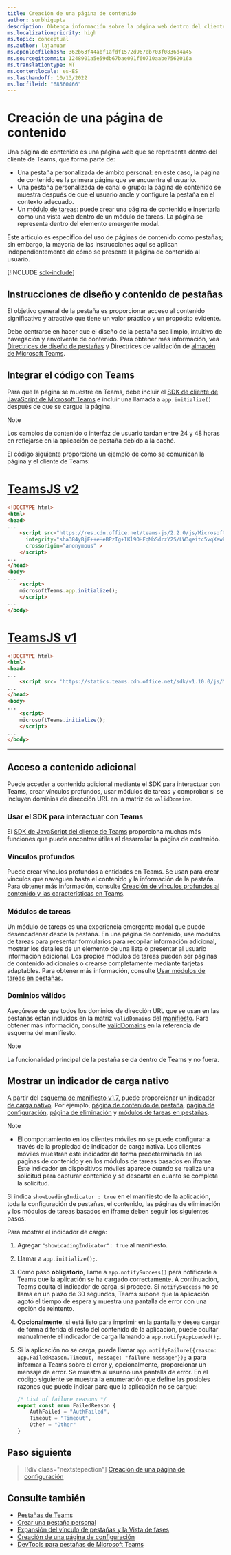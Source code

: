 ```yaml
---
title: Creación de una página de contenido
author: surbhigupta
description: Obtenga información sobre la página web dentro del cliente de Teams y forma parte de la pestaña personalizada personal, de canal o de grupo. Crear página de contenido e insertarla como vista web dentro del módulo de tareas.
ms.localizationpriority: high
ms.topic: conceptual
ms.author: lajanuar
ms.openlocfilehash: 362b63f44abf1afdf1572d967eb703f0836d4a45
ms.sourcegitcommit: 1248901a5e59db67bae091f60710aabe7562016a
ms.translationtype: MT
ms.contentlocale: es-ES
ms.lasthandoff: 10/13/2022
ms.locfileid: "68560466"
---
```

# <a name="create-a-content-page"></a>Creación de una página de contenido

Una página de contenido es una página web que se representa dentro del cliente de Teams, que forma parte de:

* Una pestaña personalizada de ámbito personal: en este caso, la página de contenido es la primera página que se encuentra el usuario.
* Una pestaña personalizada de canal o grupo: la página de contenido se muestra después de que el usuario ancle y configure la pestaña en el contexto adecuado.
* Un [módulo de tareas](~/task-modules-and-cards/what-are-task-modules.md): puede crear una página de contenido e insertarla como una vista web dentro de un módulo de tareas. La página se representa dentro del elemento emergente modal.

Este artículo es específico del uso de páginas de contenido como pestañas; sin embargo, la mayoría de las instrucciones aquí se aplican independientemente de cómo se presente la página de contenido al usuario.

[!INCLUDE [sdk-include](~/includes/sdk-include.md)]

## <a name="tab-content-and-design-guidelines"></a>Instrucciones de diseño y contenido de pestañas

El objetivo general de la pestaña es proporcionar acceso al contenido significativo y atractivo que tiene un valor práctico y un propósito evidente.

Debe centrarse en hacer que el diseño de la pestaña sea limpio, intuitivo de navegación y envolvente de contenido. Para obtener más información, vea [Directrices de diseño de pestañas](~/tabs/design/tabs.md) y Directrices de validación de [almacén de Microsoft Teams](~/concepts/deploy-and-publish/appsource/prepare/teams-store-validation-guidelines.md).

## <a name="integrate-your-code-with-teams"></a>Integrar el código con Teams

Para que la página se muestre en Teams, debe incluir el [SDK de cliente de JavaScript de Microsoft Teams](/javascript/api/overview/msteams-client?view=msteams-client-js-latest&preserve-view=true) e incluir una llamada a `app.initialize()` después de que se cargue la página.

> [!NOTE]
> Los cambios de contenido o interfaz de usuario tardan entre 24 y 48 horas en reflejarse en la aplicación de pestaña debido a la caché.

El código siguiente proporciona un ejemplo de cómo se comunican la página y el cliente de Teams:

# <a name="teamsjs-v2"></a>[TeamsJS v2](#tab/teamsjs-v2)

```html
<!DOCTYPE html>
<html>
<head>
...
    <script src="https://res.cdn.office.net/teams-js/2.2.0/js/MicrosoftTeams.min.js" 
      integrity="sha384yBjE++eHeBPzIg+IKl9OHFqMbSdrzY2S/LW3qeitc5vqXewEYRWegByWzBN/chRh" 
      crossorigin="anonymous" >
    </script>
...
</head>
<body>
...
    <script>
    microsoftTeams.app.initialize();
    </script>
...
</body>
```

# <a name="teamsjs-v1"></a>[TeamsJS v1](#tab/teamsjs-v1)

```html
<!DOCTYPE html>
<html>
<head>
...
    <script src= 'https://statics.teams.cdn.office.net/sdk/v1.10.0/js/MicrosoftTeams.min.js'></script>
...
</head>
<body>
...
    <script>
    microsoftTeams.initialize();
    </script>
...
</body>
```

***

## <a name="access-additional-content"></a>Acceso a contenido adicional

Puede acceder a contenido adicional mediante el SDK para interactuar con Teams, crear vínculos profundos, usar módulos de tareas y comprobar si se incluyen dominios de dirección URL en la matriz de `validDomains`.

### <a name="use-the-sdk-to-interact-with-teams"></a>Usar el SDK para interactuar con Teams

El [SDK de JavaScript del cliente de Teams](~/tabs/how-to/using-teams-client-sdk.md) proporciona muchas más funciones que puede encontrar útiles al desarrollar la página de contenido.

### <a name="deep-links"></a>Vínculos profundos

Puede crear vínculos profundos a entidades en Teams. Se usan para crear vínculos que naveguen hasta el contenido y la información de la pestaña. Para obtener más información, consulte [Creación de vínculos profundos al contenido y las características en Teams](~/concepts/build-and-test/deep-links.md).

### <a name="task-modules"></a>Módulos de tareas

Un módulo de tareas es una experiencia emergente modal que puede desencadenar desde la pestaña. En una página de contenido, use módulos de tareas para presentar formularios para recopilar información adicional, mostrar los detalles de un elemento de una lista o presentar al usuario información adicional. Los propios módulos de tareas pueden ser páginas de contenido adicionales o crearse completamente mediante tarjetas adaptables. Para obtener más información, consulte [Usar módulos de tareas en pestañas](~/task-modules-and-cards/task-modules/task-modules-tabs.md).

### <a name="valid-domains"></a>Dominios válidos

Asegúrese de que todos los dominios de dirección URL que se usan en las pestañas están incluidos en la matriz `validDomains` del [manifiesto](~/concepts/build-and-test/apps-package.md). Para obtener más información, consulte [validDomains](~/resources/schema/manifest-schema.md#validdomains) en la referencia de esquema del manifiesto.

> [!NOTE]
> La funcionalidad principal de la pestaña se da dentro de Teams y no fuera.

## <a name="show-a-native-loading-indicator"></a>Mostrar un indicador de carga nativo

A partir del [esquema de manifiesto v1.7](../../../resources/schema/manifest-schema.md), puede proporcionar un [indicador de carga nativo](../../../resources/schema/manifest-schema.md#showloadingindicator). Por ejemplo, [página de contenido de pestaña](#integrate-your-code-with-teams), [página de configuración](configuration-page.md), [página de eliminación](removal-page.md) y [módulos de tareas en pestañas](../../../task-modules-and-cards/task-modules/task-modules-tabs.md).

> [!NOTE]
>
> * El comportamiento en los clientes móviles no se puede configurar a través de la propiedad de indicador de carga nativa. Los clientes móviles muestran este indicador de forma predeterminada en las páginas de contenido y en los módulos de tareas basados en iframe. Este indicador en dispositivos móviles aparece cuando se realiza una solicitud para capturar contenido y se descarta en cuanto se completa la solicitud.

Si indica `showLoadingIndicator : true`  en el manifiesto de la aplicación, toda la configuración de pestañas, el contenido, las páginas de eliminación y los módulos de tareas basados en iframe deben seguir los siguientes pasos:

Para mostrar el indicador de carga:

1. Agregar `"showLoadingIndicator": true` al manifiesto.
1. Llamar a `app.initialize();`.
1. Como paso **obligatorio**, llame a `app.notifySuccess()` para notificarle a Teams que la aplicación se ha cargado correctamente. A continuación, Teams oculta el indicador de carga, si procede. Si `notifySuccess`  no se llama en un plazo de 30 segundos, Teams supone que la aplicación agotó el tiempo de espera y muestra una pantalla de error con una opción de reintento.
1. **Opcionalmente**, si está listo para imprimir en la pantalla y desea cargar de forma diferida el resto del contenido de la aplicación, puede ocultar manualmente el indicador de carga llamando a `app.notifyAppLoaded();`.
1. Si la aplicación no se carga, puede llamar `app.notifyFailure({reason: app.FailedReason.Timeout, message: "failure message"});` a para informar a Teams sobre el error y, opcionalmente, proporcionar un mensaje de error. Se muestra al usuario una pantalla de error. En el código siguiente se muestra la enumeración que define las posibles razones que puede indicar para que la aplicación no se cargue:

    ```typescript
    /* List of failure reasons */
    export const enum FailedReason {
        AuthFailed = "AuthFailed",
        Timeout = "Timeout",
        Other = "Other"
    }
    ```

## <a name="next-step"></a>Paso siguiente

> [!div class="nextstepaction"]
> [Creación de una página de configuración](~/tabs/how-to/create-tab-pages/configuration-page.md)

## <a name="see-also"></a>Consulte también

* [Pestañas de Teams](~/tabs/what-are-tabs.md)
* [Crear una pestaña personal](~/tabs/how-to/create-personal-tab.md)
* [Expansión del vínculo de pestañas y la Vista de fases](~/tabs/tabs-link-unfurling.md)
* [Creación de una página de configuración](~/tabs/how-to/create-tab-pages/configuration-page.md)
* [DevTools para pestañas de Microsoft Teams](~/tabs/how-to/developer-tools.md)
